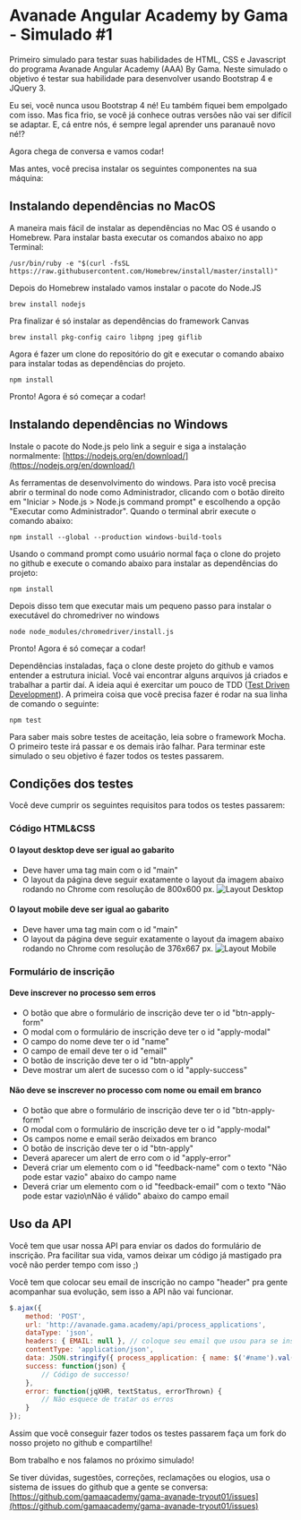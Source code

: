 # Avanade Angular Academy by Gama - Simulado #1

Primeiro simulado para testar suas habilidades de HTML, CSS e Javascript do programa Avanade Angular Academy (AAA) By Gama. Neste simulado o objetivo é testar sua habilidade para desenvolver usando Bootstrap 4 e JQuery 3. 

Eu sei, você nunca usou Bootstrap 4 né! Eu também fiquei bem empolgado com isso. Mas fica frio, se você já conhece outras versões não vai ser difícil se adaptar. E, cá entre nós, é sempre legal aprender uns paranauê novo né!?

Agora chega de conversa e vamos codar!

Mas antes, você precisa instalar os seguintes componentes na sua máquina:


## Instalando dependências no MacOS

A maneira mais fácil de instalar as dependências no Mac OS é usando o Homebrew. Para instalar basta executar os comandos abaixo no app Terminal:

```
/usr/bin/ruby -e "$(curl -fsSL https://raw.githubusercontent.com/Homebrew/install/master/install)"
```

Depois do Homebrew instalado vamos instalar o pacote do Node.JS

```
brew install nodejs
```

Pra finalizar é só instalar as dependências do framework Canvas

```
brew install pkg-config cairo libpng jpeg giflib
```

Agora é fazer um clone do repositório do git e executar o comando abaixo para instalar todas as dependências do projeto.

```
npm install
```

Pronto! Agora é só começar a codar!


## Instalando dependências no Windows

Instale o pacote do Node.js pelo link a seguir e siga a instalação normalmente: [https://nodejs.org/en/download/](https://nodejs.org/en/download/)

As ferramentas de desenvolvimento do windows. Para isto você precisa abrir o terminal do node como Administrador, clicando com o botão direito em "Iniciar \> Node.js \> Node.js command prompt" e escolhendo a opção "Executar como Administrador". Quando o terminal abrir execute o comando abaixo:

```
npm install --global --production windows-build-tools
```

Usando o command prompt como usuário normal faça o clone do projeto no github e execute o comando abaixo para instalar as dependências do projeto:

```
npm install
```

Depois disso tem que executar mais um pequeno passo para instalar o executável do chromedriver no windows

```
node node_modules/chromedriver/install.js
```

Pronto! Agora é só começar a codar!

Dependências instaladas, faça o clone deste projeto do github e vamos entender a estrutura inicial. Você vai encontrar alguns arquivos já criados e trabalhar a partir daí. A ideia aqui é exercitar um pouco de TDD ([Test Driven Development](https://pt.wikipedia.org/wiki/Test_Driven_Development)). A primeira coisa que você precisa fazer é rodar na sua linha de comando o seguinte:

```
npm test
```

Para saber mais sobre testes de aceitação, leia sobre o framework Mocha. O primeiro teste irá passar e os demais irão falhar. Para terminar este simulado o seu objetivo é fazer todos os testes passarem.


## Condições dos testes

Você deve cumprir os seguintes requisitos para todos os testes passarem:


### Código HTML&CSS

#### O layout desktop deve ser igual ao gabarito

* Deve haver uma tag main com o id "main"
* O layout da página deve seguir exatamente o layout da imagem abaixo rodando no Chrome com resolução de 800x600 px.
![Layout Desktop](https://raw.githubusercontent.com/gamaacademy/gama-avanade-tryout01/master/test/darwin-assertion-desktop.png)

#### O layout mobile deve ser igual ao gabarito

* Deve haver uma tag main com o id "main"
* O layout da página deve seguir exatamente o layout da imagem abaixo rodando no Chrome com resolução de 376x667 px.
![Layout Mobile](https://raw.githubusercontent.com/gamaacademy/gama-avanade-tryout01/master/test/darwin-assertion-mobile.png)


### Formulário de inscrição

#### Deve inscrever no processo sem erros

* O botão que abre o formulário de inscrição deve ter o id "btn-apply-form"
* O modal com o formulário de inscrição deve ter o id "apply-modal"
* O campo do nome deve ter o id "name"
* O campo de email deve ter o id "email"
* O botão de inscrição deve ter o id "btn-apply"
* Deve mostrar um alert de sucesso com o id "apply-success"

#### Não deve se inscrever no processo com nome ou email em branco

* O botão que abre o formulário de inscrição deve ter o id "btn-apply-form"
* O modal com o formulário de inscrição deve ter o id "apply-modal"
* Os campos nome e email serão deixados em branco
* O botão de inscrição deve ter o id "btn-apply"
* Deverá aparecer um alert de erro com o id "apply-error"
* Deverá criar um elemento com o id "feedback-name" com o texto "Não pode estar vazio" abaixo do campo name
* Deverá criar um elemento com o id "feedback-email" com o texto "Não pode estar vazio\nNão é válido" abaixo do campo email

## Uso da API

Você tem que usar nossa API para enviar os dados do formulário de inscrição. Pra facilitar sua vida, vamos deixar um código já mastigado pra você não perder tempo com isso ;)

Você tem que colocar seu email de inscrição no campo "header" pra gente acompanhar sua evolução, sem isso a API não vai funcionar.

```javascript
$.ajax({
	method: 'POST',
	url: 'http://avanade.gama.academy/api/process_applications',
	dataType: 'json',
	headers: { EMAIL: null }, // coloque seu email que usou para se inscrever aqui!
	contentType: 'application/json',
	data: JSON.stringify({ process_application: { name: $('#name').val(), email: $('#email').val() } }),
	success: function(json) { 
		// Código de successo!
	},
	error: function(jqXHR, textStatus, errorThrown) {
		// Não esquece de tratar os erros
	}
});
```


Assim que você conseguir fazer todos os testes passarem faça um fork do nosso projeto no github e compartilhe!

Bom trabalho e nos falamos no próximo simulado!

Se tiver dúvidas, sugestões, correções, reclamações ou elogios, usa o sistema de issues do github que a gente se conversa: [https://github.com/gamaacademy/gama-avanade-tryout01/issues](https://github.com/gamaacademy/gama-avanade-tryout01/issues)